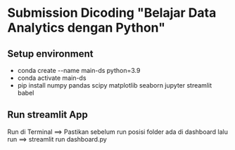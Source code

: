# Submission Dicoding "Belajar Data Analytics dengan Python"

## Setup environment

- conda create --name main-ds python=3.9
- conda activate main-ds
- pip install numpy pandas scipy matplotlib seaborn jupyter streamlit babel

## Run streamlit App

Run di Terminal ==> Pastikan sebelum run posisi folder ada di dashboard
lalu run ==> streamlit run dashboard.py



